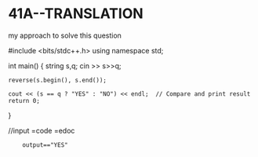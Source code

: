 # 41A--TRANSLATION
my approach to solve this question

#include <bits/stdc++.h>
using namespace std;
 
int main() {
    string s,q;
    cin >> s>>q;
 
    reverse(s.begin(), s.end());  
 
    cout << (s == q ? "YES" : "NO") << endl;  // Compare and print result
    return 0;
}

//input =code
        =edoc

        output=="YES"
